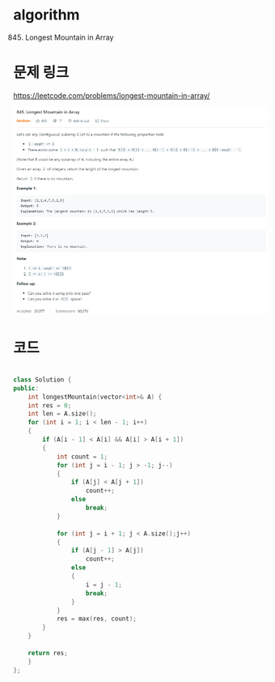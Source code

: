 ﻿# algorithm 
845. Longest Mountain in Array  



# 문제 링크    
https://leetcode.com/problems/longest-mountain-in-array/  


![title](https://github.com/jungmin3834/algorithm/blob/master/image/longest-mountain-in-array.png)

# 코드

```cpp

class Solution {
public:
    int longestMountain(vector<int>& A) {
    int res = 0;
    int len = A.size();
	for (int i = 1; i < len - 1; i++)
	{
		if (A[i - 1] < A[i] && A[i] > A[i + 1])
		{
			int count = 1;
			for (int j = i - 1; j > -1; j--)
			{
				if (A[j] < A[j + 1])
					count++;
				else
					break;
			}

			for (int j = i + 1; j < A.size();j++)
			{
				if (A[j - 1] > A[j])
					count++;
				else
				{
					i = j - 1;
					break;
				}
			}
			res = max(res, count);
		}
	}

	return res;
    }
};

```
